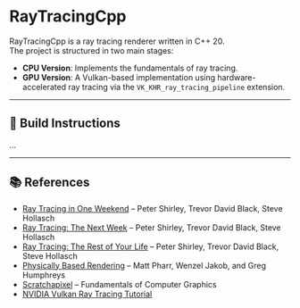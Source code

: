 # RayTracingCpp

RayTracingCpp is a ray tracing renderer written in C++ 20.  
The project is structured in two main stages:

- **CPU Version**: Implements the fundamentals of ray tracing.
- **GPU Version**: A Vulkan-based implementation using hardware-accelerated ray tracing via the `VK_KHR_ray_tracing_pipeline` extension.

---

## 🔧 Build Instructions
...

---

## 📚 References

- [Ray Tracing in One Weekend](https://raytracing.github.io/books/RayTracingInOneWeekend.html) – Peter Shirley, Trevor David Black, Steve Hollasch
- [Ray Tracing: The Next Week](https://raytracing.github.io/books/RayTracingTheNextWeek.html) – Peter Shirley, Trevor David Black, Steve Hollasch
- [Ray Tracing: The Rest of Your Life](https://raytracing.github.io/books/RayTracingTheRestOfYourLife.html) – Peter Shirley, Trevor David Black, Steve Hollasch
- [Physically Based Rendering](https://pbr-book.org/) – Matt Pharr, Wenzel Jakob, and Greg Humphreys
- [Scratchapixel](https://scratchapixel.com/) – Fundamentals of Computer Graphics
- [NVIDIA Vulkan Ray Tracing Tutorial](https://nvpro-samples.github.io/vk_raytracing_tutorial_KHR/)
